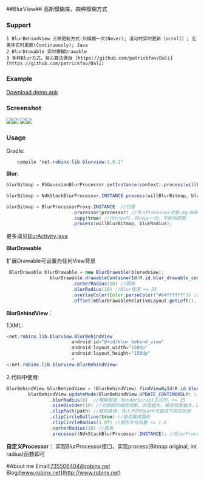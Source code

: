 ##BlurView##
高斯模糊库，四种模糊方式 

### Support ###
    
    1 BlurBehindView 三种更新方式:只模糊一次(Never); 滚动时实时更新（scroll）; 无条件实时更新(Continuously); Java
    2 BlurDrawable 实时模糊Drawable
    3 多种Blur方式，核心算法源自 [https://github.com/patrickfav/Dali](https://github.com/patrickfav/Dali)
    

### Example ###

[Download demo.apk](https://github.com/robinxdroid/BlurView/blob/master/app-debug.apk?raw=true)

### Screenshot ###

![](https://github.com/robinxdroid/BlurView/blob/master/1.png?raw=true)![](https://github.com/robinxdroid/BlurView/blob/master/BlurBehindView.gif?raw=true) ![](https://github.com/robinxdroid/BlurView/blob/master/BlurBehindView1.gif?raw=true)![](https://github.com/robinxdroid/BlurView/blob/master/BlurDrawable.gif?raw=true) 

### Usage ###
Gradle:
```java
    compile 'net.robinx:lib.blurview:1.0.1'
```

**Blur:**

```java
blurBitmap = RSGaussianBlurProcessor.getInstance(context).process(willBlurBitmap, blurRadius); //RenderScript其中一个方式(此方式在所有方式中速度最快)

blurBitmap = NdkStackBlurProcessor.INSTANCE.process(willBlurBitmap, blurRadius);  //NDK方式,速度比上面的方式略慢，相对稳定

blurBitmap = BlurProcessorProxy.INSTANCE  //代理
                        .processor(processor) //传入Processor对象,eg:NdkStackBlurProcessor.INSTANCE
                        .copy(true) //为true时，将copy一份，不影响原图
                        .process(willBlurBitmap, blurRadius);

```
更多请见[BlurActivity.java](https://github.com/robinxdroid/BlurView/blob/master/app/src/main/java/net/robinx/blur/view/BlurActivity.java)

**BlurDrawable**

扩展Drawable可设置为任何View背景

```java
 BlurDrawable blurDrawable = new BlurDrawable(bluredview);
                blurDrawable.drawableContainerId(R.id.blur_drawable_container) //此方法用于bluredview内部包含了将要设置blurDrawable的View的时候
                        .cornerRadius(10) //圆角
                        .blurRadius(10) //Blur程度 <= 25
                        .overlayColor(Color.parseColor("#64ffffff")) //覆盖颜色
                        .offset(mBlurDrawableRelativeLayout.getLeft(), mBlurDrawableRelativeLayout.getTop() ); //画布偏移
```   

**BlurBehindView**：

 1.XML:

```java
<net.robinx.lib.blurview.BlurBehindView
                        android:id="@+id/blur_behind_view"
                        android:layout_width="150dp"
                        android:layout_height="150dp"
                        >
</net.robinx.lib.blurview.BlurBehindView>
```   
2.代码中使用: 
```java
BlurBehindView blurBehindView = (BlurBehindView) findViewById(R.id.blur_behind_view);
        blurBehindView.updateMode(BlurBehindView.UPDATE_CONTINOUSLY) //更新方式，3种，见demo
                .blurRadius(8)  //模糊程度，RenderScript方式时，<= 25
                .sizeDivider(10) //对原图的缩放成都，此值越大，缩放程度越大，Blur时间越短
                .clipPath(path) //裁剪路径，传入不同的path可裁成不同的形状
                .clipCircleOutline(true) //是否裁成圆形
                .clipCircleRadius(1.0f) //圆形半径系数 <= 1.0
                .cornerRadius(10) //圆角
                .processor(NdkStackBlurProcessor.INSTANCE); //BlurProcessor，内置了很多不同的Processor，可自己定义
``` 
**自定义Processor**：
实现BlurProcessor接口，实现process(Bitmap original, int radius)函数即可
 

#About me
Email:735506404@robinx.net<br>
Blog:[www.robinx.net](http://www.robinx.net)

